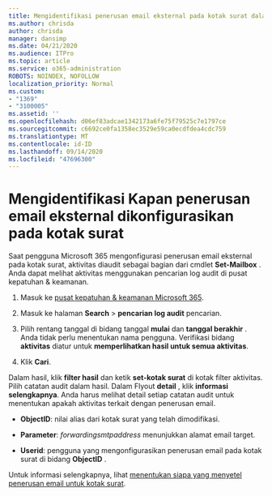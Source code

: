 ```yaml
---
title: Mengidentifikasi penerusan email eksternal pada kotak surat dalam log audit
ms.author: chrisda
author: chrisda
manager: dansimp
ms.date: 04/21/2020
ms.audience: ITPro
ms.topic: article
ms.service: o365-administration
ROBOTS: NOINDEX, NOFOLLOW
localization_priority: Normal
ms.custom:
- "1369"
- "3100005"
ms.assetid: ''
ms.openlocfilehash: d06ef83adcae1342173a6fe75f79525c7e1797ce
ms.sourcegitcommit: c6692ce0fa1358ec3529e59ca0ecdfdea4cdc759
ms.translationtype: MT
ms.contentlocale: id-ID
ms.lasthandoff: 09/14/2020
ms.locfileid: "47696300"
---
```

# <a name="identify-when-external-email-forwarding-is-configured-on-mailboxes"></a>Mengidentifikasi Kapan penerusan email eksternal dikonfigurasikan pada kotak surat

Saat pengguna Microsoft 365 mengonfigurasi penerusan email eksternal pada kotak surat, aktivitas diaudit sebagai bagian dari cmdlet **Set-Mailbox** . Anda dapat melihat aktivitas menggunakan pencarian log audit di pusat kepatuhan & keamanan.

1. Masuk ke [pusat kepatuhan & keamanan Microsoft 365](https://protection.office.com/).

2. Masuk ke halaman **Search**  >  **pencarian log audit** pencarian.

3. Pilih rentang tanggal di bidang tanggal **mulai** dan **tanggal berakhir** . Anda tidak perlu menentukan nama pengguna. Verifikasi bidang **aktivitas** diatur untuk **memperlihatkan hasil untuk semua aktivitas**.

4. Klik **Cari**.

Dalam hasil, klik **filter hasil** dan ketik **set-kotak surat** di kotak filter aktivitas. Pilih catatan audit dalam hasil. Dalam Flyout **detail** , klik **informasi selengkapnya**. Anda harus melihat detail setiap catatan audit untuk menentukan apakah aktivitas terkait dengan penerusan email.

- **ObjectID**: nilai alias dari kotak surat yang telah dimodifikasi.

- **Parameter**: _forwardingsmtpaddress_ menunjukkan alamat email target.

- **Userid**: pengguna yang mengonfigurasikan penerusan email pada kotak surat di bidang **ObjectID** .

Untuk informasi selengkapnya, lihat [menentukan siapa yang menyetel penerusan email untuk kotak surat](https://docs.microsoft.com/microsoft-365/compliance/auditing-troubleshooting-scenarios#determine-who-set-up-email-forwarding-for-a-mailbox).
